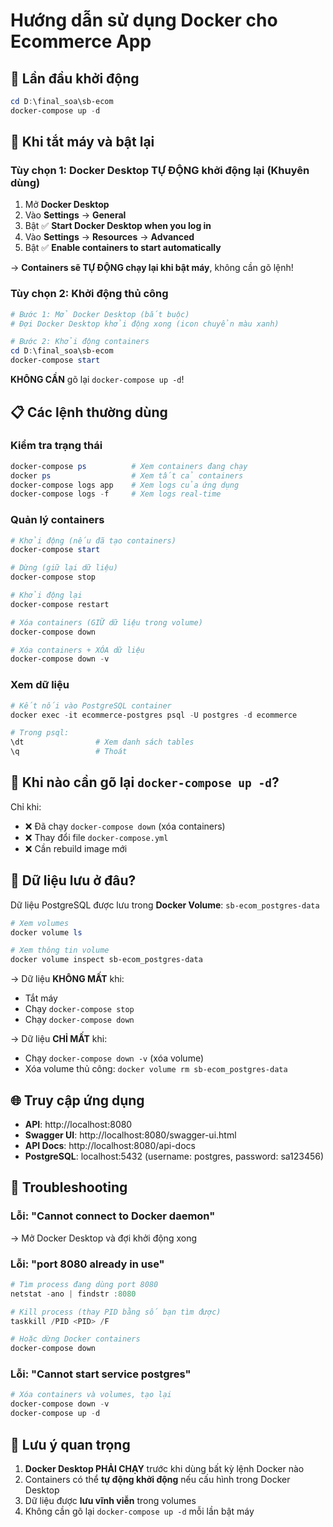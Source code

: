 # Hướng dẫn sử dụng Docker cho Ecommerce App

## 🚀 Lần đầu khởi động

```powershell
cd D:\final_soa\sb-ecom
docker-compose up -d
```

## 🔄 Khi tắt máy và bật lại

### Tùy chọn 1: Docker Desktop TỰ ĐỘNG khởi động lại (Khuyên dùng)

1. Mở **Docker Desktop**
2. Vào **Settings** → **General**
3. Bật ✅ **Start Docker Desktop when you log in**
4. Vào **Settings** → **Resources** → **Advanced**
5. Bật ✅ **Enable containers to start automatically**

→ **Containers sẽ TỰ ĐỘNG chạy lại khi bật máy**, không cần gõ lệnh!

### Tùy chọn 2: Khởi động thủ công

```powershell
# Bước 1: Mở Docker Desktop (bắt buộc)
# Đợi Docker Desktop khởi động xong (icon chuyển màu xanh)

# Bước 2: Khởi động containers
cd D:\final_soa\sb-ecom
docker-compose start
```

**KHÔNG CẦN** gõ lại `docker-compose up -d`!

## 📋 Các lệnh thường dùng

### Kiểm tra trạng thái
```powershell
docker-compose ps          # Xem containers đang chạy
docker ps                  # Xem tất cả containers
docker-compose logs app    # Xem logs của ứng dụng
docker-compose logs -f     # Xem logs real-time
```

### Quản lý containers
```powershell
# Khởi động (nếu đã tạo containers)
docker-compose start

# Dừng (giữ lại dữ liệu)
docker-compose stop

# Khởi động lại
docker-compose restart

# Xóa containers (GIỮ dữ liệu trong volume)
docker-compose down

# Xóa containers + XÓA dữ liệu
docker-compose down -v
```

### Xem dữ liệu
```powershell
# Kết nối vào PostgreSQL container
docker exec -it ecommerce-postgres psql -U postgres -d ecommerce

# Trong psql:
\dt                # Xem danh sách tables
\q                 # Thoát
```

## 🔧 Khi nào cần gõ lại `docker-compose up -d`?

Chỉ khi:
- ❌ Đã chạy `docker-compose down` (xóa containers)
- ❌ Thay đổi file `docker-compose.yml`
- ❌ Cần rebuild image mới

## 💾 Dữ liệu lưu ở đâu?

Dữ liệu PostgreSQL được lưu trong **Docker Volume**: `sb-ecom_postgres-data`

```powershell
# Xem volumes
docker volume ls

# Xem thông tin volume
docker volume inspect sb-ecom_postgres-data
```

→ Dữ liệu **KHÔNG MẤT** khi:
- Tắt máy
- Chạy `docker-compose stop`
- Chạy `docker-compose down`

→ Dữ liệu **CHỈ MẤT** khi:
- Chạy `docker-compose down -v` (xóa volume)
- Xóa volume thủ công: `docker volume rm sb-ecom_postgres-data`

## 🌐 Truy cập ứng dụng

- **API**: http://localhost:8080
- **Swagger UI**: http://localhost:8080/swagger-ui.html
- **API Docs**: http://localhost:8080/api-docs
- **PostgreSQL**: localhost:5432 (username: postgres, password: sa123456)

## 🐛 Troubleshooting

### Lỗi: "Cannot connect to Docker daemon"
→ Mở Docker Desktop và đợi khởi động xong

### Lỗi: "port 8080 already in use"
```powershell
# Tìm process đang dùng port 8080
netstat -ano | findstr :8080

# Kill process (thay PID bằng số bạn tìm được)
taskkill /PID <PID> /F

# Hoặc dừng Docker containers
docker-compose down
```

### Lỗi: "Cannot start service postgres"
```powershell
# Xóa containers và volumes, tạo lại
docker-compose down -v
docker-compose up -d
```

## 📌 Lưu ý quan trọng

1. **Docker Desktop PHẢI CHẠY** trước khi dùng bất kỳ lệnh Docker nào
2. Containers có thể **tự động khởi động** nếu cấu hình trong Docker Desktop
3. Dữ liệu được **lưu vĩnh viễn** trong volumes
4. Không cần gõ lại `docker-compose up -d` mỗi lần bật máy
